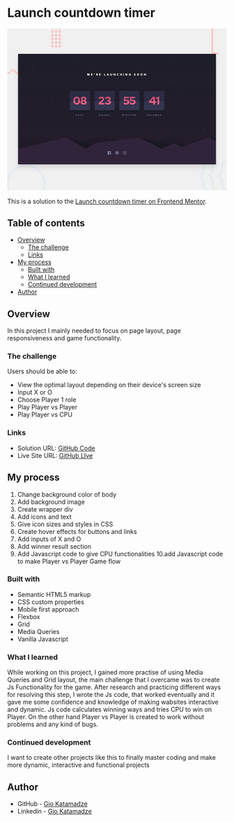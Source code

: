 # Launch countdown timer

![Design preview for the Launch countdown timer coding challenge](./design/desktop-preview.jpg)

This is a solution to the [Launch countdown timer on Frontend Mentor](https://www.frontendmentor.io/challenges/launch-countdown-timer-N0XkGfyz-).

## Table of contents

- [Overview](#overview)
  - [The challenge](#the-challenge)
  - [Links](#links)
- [My process](#my-process)
  - [Built with](#built-with)
  - [What I learned](#what-i-learned)
  - [Continued development](#continued-development)
- [Author](#author)

## Overview

In this project I mainly needed to focus on page layout, page responsiveness and game functionality.

### The challenge

Users should be able to:

- View the optimal layout depending on their device's screen size
- Input X or O
- Choose Player 1 role
- Play Player vs Player
- Play Player vs CPU

### Links

- Solution URL: [GitHub Code](https://github.com/GioKatamadze/Tic-Tac-Toe)
- Live Site URL: [GitHub LIve](https://giokatamadze.github.io/Tic-Tac-Toe//)

## My process

1. Change background color of body
2. Add background image
3. Create wrapper div
4. Add icons and text
5. Give icon sizes and styles in CSS
6. Create hover effects for buttons and links
7. Add inputs of X and O
8. Add winner result section
9. Add Javascript code to give CPU functionalities
   10.add Javascript code to make Player vs Player Game flow

### Built with

- Semantic HTML5 markup
- CSS custom properties
- Mobile first approach
- Flexbox
- Grid
- Media Queries
- Vanilla Javascript

### What I learned

While working on this project, I gained more practise of using Media Queries and Grid layout, the main challenge that I overcame was to create Js Functionality for the game. After research and practicing different ways for resolving this step, I wrote the Js code, that worked eventually and it gave me some confidence and knowledge of making wabsites interactive and dynamic. Js code calculates winning ways and tries CPU to win on Player. On the other hand Player vs Player is created to work without problems and any kind of bugs.

### Continued development

I want to create other projects like this to finally master coding and make more dynamic, interactive and functional projects

## Author

- GitHub - [Gio Katamadze](https://github.com/GioKatamadze)
- Linkedin - [Gio Katamadze](https://www.linkedin.com/in/gio-katamadze-a409931a7)
